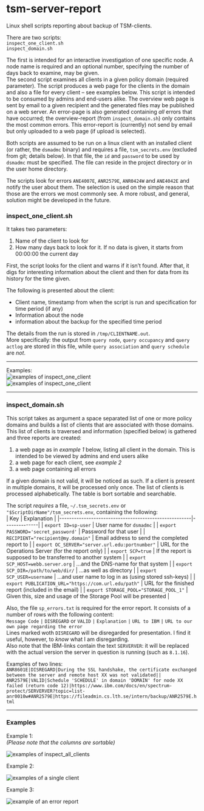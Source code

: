 # tsm-server-report
Linux shell scripts reporting about backup of TSM-clients.

There are two scripts:  
`inspect_one_client.sh`  
`inspect_domain.sh`

The first is intended for an interactive investigation of one specific node. A node name is required and an optional number, specifying the number of days back to examine, may be given.  
The second script examines all clients in a given policy domain (required parameter). The script produces a web page for the clients in the domain and also a file for every client – see 
examples below. This script is intended to be consumed by admins and end-users alike. The overview web page is sent by email to a given recipient and the generated files may be published 
on a web server. An error-page is also generated containing _all_ errors that have occurred; the overview-report (from `inspect_domain.sh`) only contains the most common errors. This 
error-report is (currently) not send by email but only uploaded to a web page (if upload is selected). 

Both scripts are assumed to be run on a linux client with an installed client (or rather, the `dsmadmc` binary) and requires a file, `tsm_secrets.env` (excluded from git; details below). 
In that file, the `id` and `password` to be used by `dsmadmc` must be specified. The file can reside in the project directory or in the user home directory.

The scripts look for errors `ANE4007E`, `ANR2579E`, `ANR0424W` and `ANE4042E` and notify the user about them. The selection is used on the simple reason that those are the errors we most 
commonly see. A more robust, and general, solution might be developed in the future.


### inspect\_one\_client.sh
It takes two parameters:

  1. Name of the client to look for
  2. How many days back to look for it. If no data is given, it starts from 00:00:00 the current day

First, the script looks for the client and warns if it isn’t found. After that, it digs for interesting information about the client and then for data from its history for the time given. 

The following is presented about the client:

  * Client name, timestamp from when the script is run and specification for time period (if any)
  * Information about the node
  * information about the backup for the specified time period

The details from the run is stored in `/tmp/CLIENTNAME.out`.  
More specifically: the output from `query node`, `query occupancy` and `query actlog` are stored in this file, while `query association` and `query schedule` are _not_. 

-----

Examples:  
![examples of inspect_one_client](examples_of_inspect_one_client_1v.png)  
![examples of inspect_one_client](examples_of_inspect_one_client_2v.png)

-----

### inspect\_domain.sh

This script takes as argument a space separated list of one or more policy domains and builds a list of clients that are associated with those domains.  
This list of clients is traversed and information (specified below) is gathered and three reports are created:
  1. a web page as in _example 1_ below, listing all client in the domain. This is intended to be viewed by admins and end users alike
  2. a web page for each client, see _example 2_
  3. a web page containing all errors 

If a given domain is not valid, it will be noticed as such. If a client is present in multiple domains, it will be processed only once. The list of clients is processed alphabetically. The 
table is bort sortable and searchable.

The script *requires* a file, `~/.tsm_secrets.env` or `"$ScriptDirName"/tsm_secrets.env`, containing the following:  
| Key                                                  | Explanation |
|------------------------------------------------------|--------------|
| `export ID=sp-user`                                  | User name for `dsmadmc` |
| `export PASSWORD='secret_password'`                  | Password for that user |
| `RECIPIENT="recipient@my.domain"`                    | Email address to send the completed report to |
| `export OC_SERVER="server.url.edu:portnumber"`       | URL for the Operations Server (for the report only) |
| `export SCP=true`                                    | If the report is supposed to be transferred to another system |
| `export SCP_HOST=webb.server.org`                    | ...and the DNS-name for that system |
| `export SCP_DIR=/path/to/web/dir/`                   | ...as well as directory |
| `export SCP_USER=username`                           | ...and user name to log in as (using stored ssh-keys) |
| `export PUBLICATION_URL="https://com.url.edu/path"`  | URL for the finished report (included in the email) |
| `export STORAGE_POOL="STORAGE_POOL_1"`               | Given this, size and usage of the Storage Pool will be presented |

Also, the file `sp_errors.txt` is required for the error report. It consists of a number of rows with the following content:  
`Message Code` `|` `DISREGARD` or `VALID` `|` `Explanation` `|` `URL to IBM` `|` `URL to our own page regarding the error`  
Lines marked woth `DISREGARD` will be disregarded for presentation. I find it useful, however, to _know_ what I am disregarding.  
Also note that the IBM-links contain the text `SERVERVER`: it will be replaced with the actual version the server in question is running (such as `8.1.16`).

Examples of two lines:  
`ANR8601E|DISREGARD|During the SSL handshake, the certificate exchanged between the server and remote host XX was not validated||`  
`ANR2579E|VALID|Schedule 'SCHEDULE' in domain 'DOMAIN' for node XX failed (return code 12)|https://www.ibm.com/docs/en/spectrum-protect/SERVERVER?topic=list-anr0010w#ANR2579E|https://fileadmin.cs.lth.se/intern/backup/ANR2579E.html`

-----

### Examples

Example 1:  
_(Please note that the columns are sortable)_

![examples of inspect_all_clients](example_of_inspect_all_backup-report.png)

Example 2:

![examples of a single client](example_of_backup-report_one_client.png)

Example 3:

![example of an error report](example_of_error-report.png)
